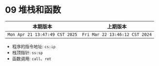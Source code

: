 # 09 堆栈和函数

|本期版本|上期版本 
|:---:|:---:
`Mon Apr 21 13:47:49 CST 2025` | `Fri Mar 22 13:46:12 CST 2024`

* 程序的指令地址: `cs:ip`
* 栈顶指针: `ss:sp`
* 函数调用: `call`、`ret`